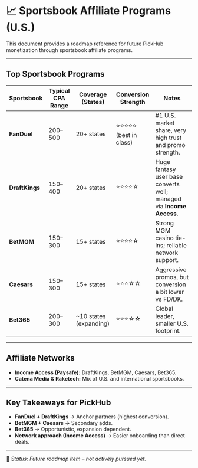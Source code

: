 # 📈 Sportsbook Affiliate Programs (U.S.)

This document provides a roadmap reference for future PickHub monetization through sportsbook affiliate programs.

---

## Top Sportsbook Programs

| Sportsbook       | Typical CPA Range | Coverage (States) | Conversion Strength | Notes |
|------------------|------------------|-------------------|---------------------|-------|
| **FanDuel**      | $200–$500        | 20+ states        | ⭐⭐⭐⭐⭐ (best in class) | #1 U.S. market share, very high trust and promo strength. |
| **DraftKings**   | $150–$400        | 20+ states        | ⭐⭐⭐⭐☆ | Huge fantasy user base converts well; managed via **Income Access**. |
| **BetMGM**       | $150–$300        | 15+ states        | ⭐⭐⭐⭐☆ | Strong MGM casino tie-ins; reliable network support. |
| **Caesars**      | $150–$300        | 15+ states        | ⭐⭐⭐☆☆ | Aggressive promos, but conversion a bit lower vs FD/DK. |
| **Bet365**       | $200–$300        | ~10 states (expanding) | ⭐⭐⭐☆☆ | Global leader, smaller U.S. footprint. |

---

## Affiliate Networks

- **Income Access (Paysafe):** DraftKings, BetMGM, Caesars, Bet365.  
- **Catena Media & Raketech:** Mix of U.S. and international sportsbooks.  

---

## Key Takeaways for PickHub

- **FanDuel + DraftKings** → Anchor partners (highest conversion).  
- **BetMGM + Caesars** → Secondary adds.  
- **Bet365** → Opportunistic, expansion dependent.  
- **Network approach (Income Access)** → Easier onboarding than direct deals.  

---

📌 *Status: Future roadmap item – not actively pursued yet.*
